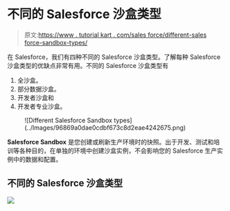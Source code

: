 # 不同的 Salesforce 沙盒类型

> 原文:[https://www . tutorial kart . com/sales force/different-sales force-sandbox-types/](https://www.tutorialkart.com/salesforce/different-salesforce-sandbox-types/)

在 Salesforce，我们有四种不同的 Salesforce 沙盒类型。了解每种 Salesforce 沙盒类型的优缺点非常有用。不同的 Salesforce 沙盒类型有

1.  全沙盒。
2.  部分数据沙盒。
3.  开发者沙盒和
4.  开发者专业沙盒。

<figure class="aligncenter">![Different Salesforce Sandbox types](../Images/96869a0dae0cdbf673c8d2eae4242675.png)</figure>

**Salesforce Sandbox** 是您创建或刷新生产环境时的快照。出于开发、测试和培训等各种目的，在单独的环境中创建沙盒实例，不会影响您的 Salesforce 生产实例中的数据和配置。

## 不同的 Salesforce 沙盒类型

[![](../Images/925da31b32d6bc3827932f6c8afb11bb.png)](https://www.tutorialkart.com/)
